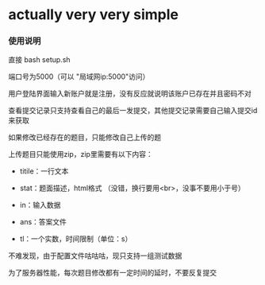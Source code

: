 # actually very very simple

### 使用说明

直接 bash setup.sh

端口号为5000（可以 "局域网ip:5000"访问）

用户登陆界面输入新账户就是注册，没有反应就说明该账户已存在并且密码不对

查看提交记录只支持查看自己的最后一发提交，其他提交记录需要自己输入提交id来获取

如果修改已经存在的题目，只能修改自己上传的题

上传题目只能使用zip，zip里需要有以下内容：

- titile：一行文本

- stat：题面描述，html格式
（没错，换行要用&lt;br&gt;，没事不要用小于号）

- in：输入数据

- ans：答案文件

- tl：一个实数，时间限制（单位：s）

不难发现，由于配置文件咕咕咕，现只支持一组测试数据

为了服务器性能，每次题目修改都有一定时间的延时，不要反复提交
